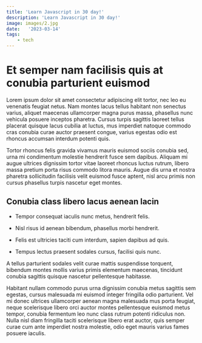 ```yaml
---
title: 'Learn Javascript in 30 day!'
description: 'Learn Javascript in 30 day!'
image: images/2.jpg
date:   '2023-03-14'
tags: 
    - tech
---
```


# Et semper nam facilisis quis at conubia parturient euismod

Lorem ipsum dolor sit amet consectetur adipiscing elit tortor, nec leo eu venenatis feugiat netus. Nam montes lacus tellus habitant non senectus varius, aliquet maecenas ullamcorper magna purus massa, phasellus nunc vehicula posuere inceptos pharetra. Cursus turpis sagittis laoreet tellus placerat quisque lacus cubilia at luctus, mus imperdiet natoque commodo cras conubia curae auctor praesent congue, varius egestas odio est rhoncus accumsan interdum potenti quis.

Tortor rhoncus felis gravida vivamus mauris euismod sociis conubia sed, urna mi condimentum molestie hendrerit fusce sem dapibus. Aliquam mi augue ultrices dignissim tortor vitae laoreet rhoncus luctus rutrum, libero massa pretium porta risus commodo litora mauris. Augue dis urna et nostra pharetra sollicitudin facilisis velit euismod fusce aptent, nisl arcu primis non cursus phasellus turpis nascetur eget montes.

## Conubia class libero lacus aenean lacin

- Tempor consequat iaculis nunc metus, hendrerit felis.

- Nisl risus id aenean bibendum, phasellus morbi hendrerit.

- Felis est ultricies taciti cum interdum, sapien dapibus ad quis.

- Tempus lectus praesent sodales cursus, facilisi quis nunc.

A tellus parturient sodales velit curae mattis suspendisse torquent, bibendum montes mollis varius primis elementum maecenas, tincidunt conubia sagittis quisque nascetur pellentesque habitasse.

Habitant nullam commodo purus urna dignissim conubia metus sagittis sem egestas, cursus malesuada mi euismod integer fringilla odio parturient. Vel mi donec ultrices ullamcorper aenean magna malesuada mus porta feugiat, neque scelerisque libero orci auctor montes pellentesque euismod metus tempor, conubia fermentum leo nunc class rutrum potenti ridiculus non. Nulla nisl diam fringilla taciti scelerisque libero erat auctor, quis semper curae cum ante imperdiet nostra molestie, odio eget mauris varius fames posuere iaculis. 